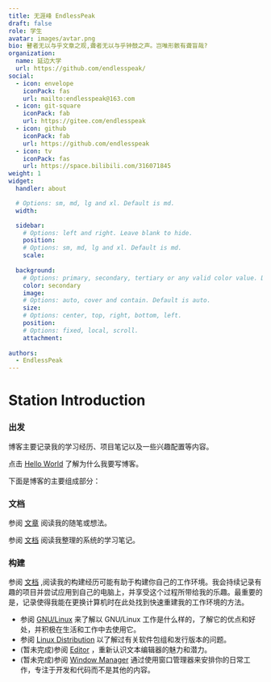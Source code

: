 ```yaml
---
title: 无涯峰 EndlessPeak
draft: false
role: 学生
avatar: images/avtar.png
bio: 瞽者无以与乎文章之观,聋者无以与乎钟鼓之声。岂唯形骸有聋盲哉?
organization:
  name: 延边大学
  url: https://github.com/endlesspeak/
social:
  - icon: envelope
    iconPack: fas
    url: mailto:endlesspeak@163.com
  - icon: git-square
    iconPack: fab
    url: https://gitee.com/endlesspeak
  - icon: github
    iconPack: fab
    url: https://github.com/endlesspeak
  - icon: tv
    iconPack: fas
    url: https://space.bilibili.com/316071845
weight: 1
widget:
  handler: about

  # Options: sm, md, lg and xl. Default is md.
  width:

  sidebar:
    # Options: left and right. Leave blank to hide.
    position:
    # Options: sm, md, lg and xl. Default is md.
    scale:
  
  background:
    # Options: primary, secondary, tertiary or any valid color value. Default is primary.
    color: secondary
    image:
    # Options: auto, cover and contain. Default is auto.
    size:
    # Options: center, top, right, bottom, left.
    position:
    # Options: fixed, local, scroll.
    attachment: 
    
authors:
  - EndlessPeak
---
```


# Station Introduction

### 出发

博客主要记录我的学习经历、项目笔记以及一些兴趣配置等内容。

点击 [Hello World](/posts/tattle/2020-helloworld-from-blogs-to-life) 了解为什么我要写博客。

下面是博客的主要组成部分：

### 文档

参阅 [文章](/posts/) 阅读我的随笔或想法。

参阅 [文档](/docs) 阅读我整理的系统的学习笔记。

### 构建

参阅 [文档](/docs) ,阅读我的构建经历可能有助于构建你自己的工作环境。我会持续记录有趣的项目并尝试应用到自己的电脑上，并享受这个过程所带给我的乐趣。最重要的是，记录使得我能在更换计算机时在此处找到快速重建我的工作环境的方法。

- 参阅 [GNU/Linux](/docs/build-doc/operating-system-sum/linux-technology-1-fully-use-linux//) 来了解以 GNU/Linux 工作是什么样的，了解它的优点和好处，并积极在生活和工作中去使用它。
- 参阅 [Linux Distribution](docs/build-doc/operating-system-sum/linux-technology-2-linux-comprehensive-overview/) 以了解过有关软件包组和发行版本的问题。
- (暂未完成)参阅 [Editor]() ，重新认识文本编辑器的魅力和潜力。
- (暂未完成)参阅 [Window Manager]() 通过使用窗口管理器来安排你的日常工作，专注于开发和代码而不是其他的内容。

<p>&nbsp; </p>

